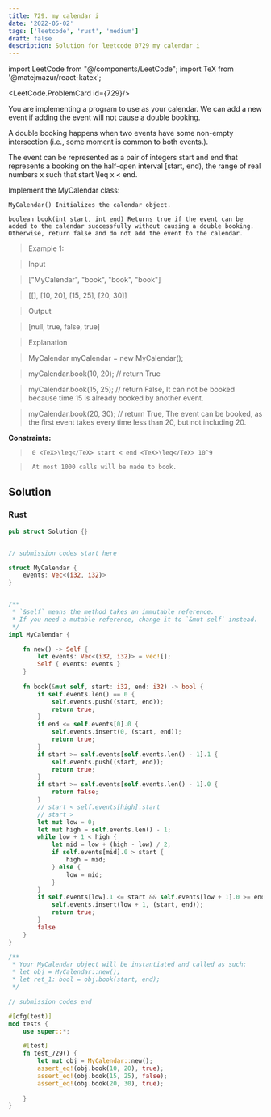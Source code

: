 ```yaml
---
title: 729. my calendar i
date: '2022-05-02'
tags: ['leetcode', 'rust', 'medium']
draft: false
description: Solution for leetcode 0729 my calendar i
---
```

import LeetCode from "@/components/LeetCode";
import TeX from '@matejmazur/react-katex';

<LeetCode.ProblemCard id={729}/>
 

  You are implementing a program to use as your calendar. We can add a new event if adding the event will not cause a double booking.

  A double booking happens when two events have some non-empty intersection (i.e., some moment is common to both events.).

  The event can be represented as a pair of integers start and end that represents a booking on the half-open interval [start, end), the range of real numbers x such that start <TeX>\leq</TeX> x < end.

  Implement the MyCalendar class:

  

  	MyCalendar() Initializes the calendar object.

  	boolean book(int start, int end) Returns true if the event can be added to the calendar successfully without causing a double booking. Otherwise, return false and do not add the event to the calendar.

  

   

 >   Example 1:

  

 >   Input

 >   ["MyCalendar", "book", "book", "book"]

 >   [[], [10, 20], [15, 25], [20, 30]]

 >   Output

 >   [null, true, false, true]

 >   Explanation

 >   MyCalendar myCalendar <TeX>=</TeX> new MyCalendar();

 >   myCalendar.book(10, 20); // return True

 >   myCalendar.book(15, 25); // return False, It can not be booked because time 15 is already booked by another event.

 >   myCalendar.book(20, 30); // return True, The event can be booked, as the first event takes every time less than 20, but not including 20.

   

  **Constraints:**

  

 >   	0 <TeX>\leq</TeX> start < end <TeX>\leq</TeX> 10^9

 >   	At most 1000 calls will be made to book.


## Solution
### Rust
```rust
pub struct Solution {}


// submission codes start here

struct MyCalendar {
    events: Vec<(i32, i32)>
}


/** 
 * `&self` means the method takes an immutable reference.
 * If you need a mutable reference, change it to `&mut self` instead.
 */
impl MyCalendar {

    fn new() -> Self {
        let events: Vec<(i32, i32)> = vec![];
        Self { events: events }
    }
    
    fn book(&mut self, start: i32, end: i32) -> bool {
        if self.events.len() == 0 {
            self.events.push((start, end));
            return true;
        }
        if end <= self.events[0].0 {
            self.events.insert(0, (start, end));
            return true;
        }
        if start >= self.events[self.events.len() - 1].1 {
            self.events.push((start, end));
            return true;
        }
        if start >= self.events[self.events.len() - 1].0 {
            return false;
        }
        // start < self.events[high].start
        // start >
        let mut low = 0;
        let mut high = self.events.len() - 1;
        while low + 1 < high {
            let mid = low + (high - low) / 2;
            if self.events[mid].0 > start {
                high = mid;
            } else {
                low = mid;
            }
        }
        if self.events[low].1 <= start && self.events[low + 1].0 >= end {
            self.events.insert(low + 1, (start, end));
            return true;
        }
        false
    }
}

/**
 * Your MyCalendar object will be instantiated and called as such:
 * let obj = MyCalendar::new();
 * let ret_1: bool = obj.book(start, end);
 */

// submission codes end

#[cfg(test)]
mod tests {
    use super::*;

    #[test]
    fn test_729() {
        let mut obj = MyCalendar::new();
        assert_eq!(obj.book(10, 20), true);
        assert_eq!(obj.book(15, 25), false);
        assert_eq!(obj.book(20, 30), true);
       
    }
}

```
